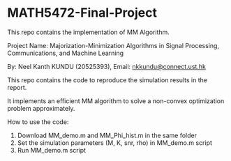 # MATH5472-Final-Project
This repo contains the implementation of MM Algorithm.

Project Name: Majorization-Minimization Algorithms in Signal Processing, Communications, and Machine Learning

By: Neel Kanth KUNDU (20525393), Email: nkkundu@connect.ust.hk

This repo contains the code to reproduce the simulation results in the report.

It implements an efficient MM algorithm to solve a non-convex optimization problem approximately.

How to use the code:
1) Download MM_demo.m and MM_Phi_hist.m in the same folder
2) Set the simulation parameters (M, K, snr, rho) in MM_demo.m script
3) Run MM_demo.m script

